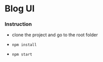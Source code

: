 # Blog UI

### Instruction

- clone the project and go to the root folder

- `npm install`

- `npm start`
